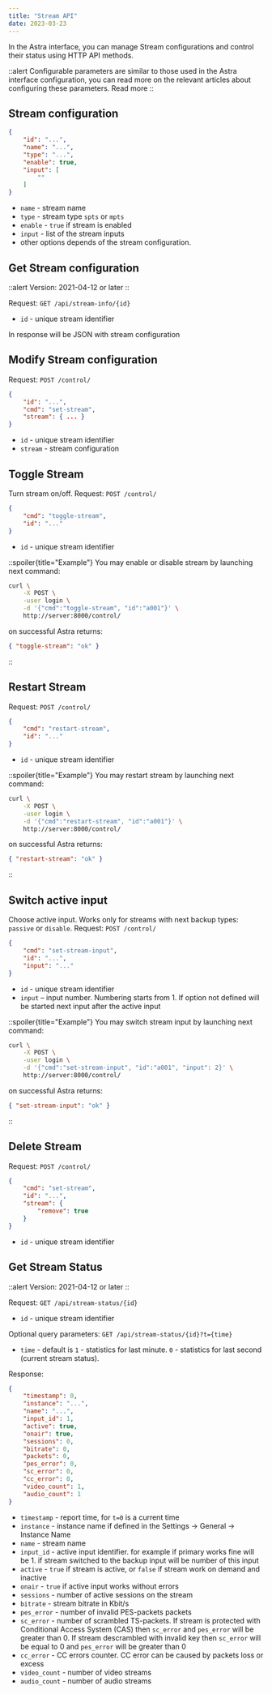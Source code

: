 ```yaml
---
title: "Stream API"
date: 2023-03-23
---
```


In the Astra interface, you can manage Stream configurations and control their status using HTTP API methods.

::alert
Configurable parameters are similar to those used in the Astra interface configuration, you can read more on the relevant articles about configuring these parameters. Read more
::

## Stream configuration

```json
{
    "id": "...",
    "name": "...",
    "type": "...",
    "enable": true,
    "input": [
        ""
    ]
}
```

- `name` - stream name
- `type` - stream type `spts` or `mpts`
- `enable` - `true` if stream is enabled
- `input` - list of the stream inputs
- other options depends of the stream configuration.

## Get Stream configuration

::alert
Version: 2021-04-12 or later
::

Request: `GET /api/stream-info/{id}`

- `id` - unique stream identifier

In response will be JSON with stream configuration

## Modify Stream configuration

Request: `POST /control/`

```json
{
    "id": "...",
    "cmd": "set-stream",
    "stream": { ... }
}
```

- `id` - unique stream identifier
- `stream` - stream configuration

## Toggle Stream

Turn stream on/off. Request: `POST /control/`

```json
{
    "cmd": "toggle-stream",
    "id": "..."
}
```

- `id` - unique stream identifier

::spoiler{title="Example"}
You may enable or disable stream by launching next command:

```sh
curl \
    -X POST \
    -user login \
    -d '{"cmd":"toggle-stream", "id":"a001"}' \
    http://server:8000/control/
```

on successful Astra returns:

```json
{ "toggle-stream": "ok" }
```
::

## Restart Stream

Request: `POST /control/`

```json
{
    "cmd": "restart-stream",
    "id": "..."
}
```

- `id` - unique stream identifier

::spoiler{title="Example"}
You may restart stream by launching next command:

```sh
curl \
    -X POST \
    -user login \
    -d '{"cmd":"restart-stream", "id":"a001"}' \
    http://server:8000/control/
```

on successful Astra returns:

```json
{ "restart-stream": "ok" }
```
::

## Switch active input

Choose active input. Works only for streams with next backup types: `passive` or `disable`. Request: `POST /control/`

```json
{
    "cmd": "set-stream-input",
    "id": "...",
    "input": "..."
}
```

- `id` - unique stream identifier
- `input` – input number. Numbering starts from 1. If option not defined will be started next input after the active input

::spoiler{title="Example"}
You may switch stream input by launching next command:

```sh
curl \
    -X POST \
    -user login \
    -d '{"cmd":"set-stream-input", "id":"a001", "input": 2}' \
    http://server:8000/control/
```

on successful Astra returns:

```json
{ "set-stream-input": "ok" }
```
::

## Delete Stream

Request: `POST /control/`

```json
{
    "cmd": "set-stream",
    "id": "...",
    "stream": {
        "remove": true
    }
}
```

- `id` - unique stream identifier

## Get Stream Status

::alert
Version: 2021-04-12 or later
::

Request: `GET /api/stream-status/{id}`

- `id` - unique stream identifier

Optional query parameters: `GET /api/stream-status/{id}?t={time}`

- `time` - default is `1` - statistics for last minute. `0` - statistics for last second (current stream status).

Response:

```json
{
    "timestamp": 0,
    "instance": "...",
    "name": "...",
    "input_id": 1,
    "active": true,
    "onair": true,
    "sessions": 0,
    "bitrate": 0,
    "packets": 0,
    "pes_error": 0,
    "sc_error": 0,
    "cc_error": 0,
    "video_count": 1,
    "audio_count": 1
}
```

- `timestamp` - report time, for `t=0` is a current time
- `instance` - instance name if defined in the Settings -> General -> Instance Name
- `name` - stream name
- `input_id` - active input identifier. for example if primary works fine will be 1. if stream switched to the backup input will be number of this input
- `active` - `true` if stream is active, or `false` if stream work on demand and inactive
- `onair` - `true` if active input works without errors
- `sessions` - number of active sessions on the stream
- `bitrate` - stream bitrate in Kbit/s
- `pes_error` - number of invalid PES-packets packets
- `sc_error` - number of scrambled TS-packets. If stream is protected with Conditional Access System (CAS) then `sc_error` and `pes_error` will be greater than 0. If stream descrambled with invalid key then `sc_error` will be equal to 0 and `pes_error` will be greater than 0
- `cc_error` - CC errors counter. CC error can be caused by packets loss or excess
- `video_count` - number of video streams
- `audio_count` - number of audio streams
